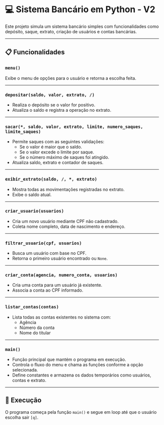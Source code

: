 

# 💻 Sistema Bancário em Python - V2

Este projeto simula um sistema bancário simples com funcionalidades como depósito, saque, extrato, criação de usuários e contas bancárias.

---

## 📋 Funcionalidades

### `menu()`
Exibe o menu de opções para o usuário e retorna a escolha feita.

---

### `depositar(saldo, valor, extrato, /)`
- Realiza o depósito se o valor for positivo.
- Atualiza o saldo e registra a operação no extrato.

---

### `sacar(*, saldo, valor, extrato, limite, numero_saques, limite_saques)`
- Permite saques com as seguintes validações:
  - Se o valor é maior que o saldo.
  - Se o valor excede o limite por saque.
  - Se o número máximo de saques foi atingido.
- Atualiza saldo, extrato e contador de saques.

---

### `exibir_extrato(saldo, /, *, extrato)`
- Mostra todas as movimentações registradas no extrato.
- Exibe o saldo atual.

---

### `criar_usuario(usuarios)`
- Cria um novo usuário mediante CPF não cadastrado.
- Coleta nome completo, data de nascimento e endereço.

---

### `filtrar_usuario(cpf, usuarios)`
- Busca um usuário com base no CPF.
- Retorna o primeiro usuário encontrado ou `None`.

---

### `criar_conta(agencia, numero_conta, usuarios)`
- Cria uma conta para um usuário já existente.
- Associa a conta ao CPF informado.

---

### `listar_contas(contas)`
- Lista todas as contas existentes no sistema com:
  - Agência
  - Número da conta
  - Nome do titular

---

### `main()`
- Função principal que mantém o programa em execução.
- Controla o fluxo do menu e chama as funções conforme a opção selecionada.
- Define constantes e armazena os dados temporários como usuários, contas e extrato.

---

## 🏁 Execução
O programa começa pela função `main()` e segue em loop até que o usuário escolha sair `[q]`.

